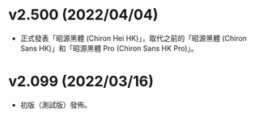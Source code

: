 v2.500 (2022/04/04)
====
- 正式發表「昭源黑體 (Chiron Hei HK)」，取代之前的「昭源黑體 (Chiron Sans HK)」和「昭源黑體 Pro (Chiron Sans HK Pro)」。

v2.099 (2022/03/16)
====
- 初版（測試版）發佈。